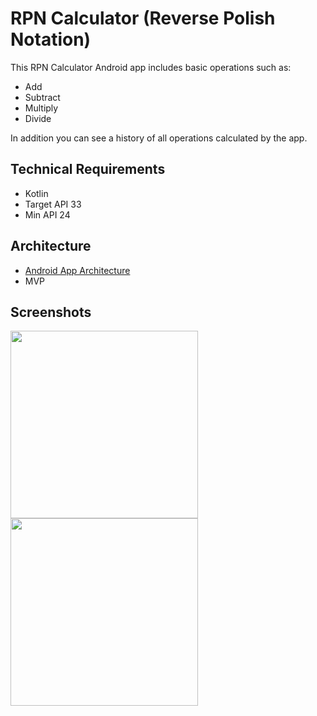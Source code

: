 # RPN Calculator (Reverse Polish Notation)

This RPN Calculator Android app includes basic operations such as: 
- Add
- Subtract
- Multiply
- Divide 

In addition you can see a history of all operations calculated by the app.

## Technical Requirements
- Kotlin
- Target API 33
- Min API 24

## Architecture
- [Android App Architecture]
- MVP

## Screenshots


<img src="https://user-images.githubusercontent.com/8124733/220457375-4d5ce817-b974-4199-8680-705291dd456c.png" width="300" />
<img src="https://user-images.githubusercontent.com/8124733/220457379-9c1b6bb5-27b5-4db7-9d38-abe6105e7169.png" width="300" />

[Android App Architecture]: <https://developer.android.com/topic/architecture>

